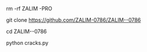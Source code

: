 rm -rf ZALIM -PRO

git clone https://github.com/ZALIM-0786/ZALIM--0786

cd ZALIM--0786

python cracks.py
